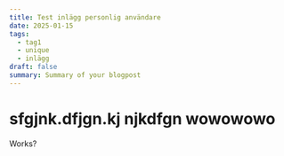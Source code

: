 ```yaml
---
title: Test inlägg personlig användare
date: 2025-01-15
tags:
  - tag1
  - unique
  - inlägg
draft: false
summary: Summary of your blogpost
---
```


# sfgjnk.dfjgn.kj njkdfgn wowowowo

Works? 